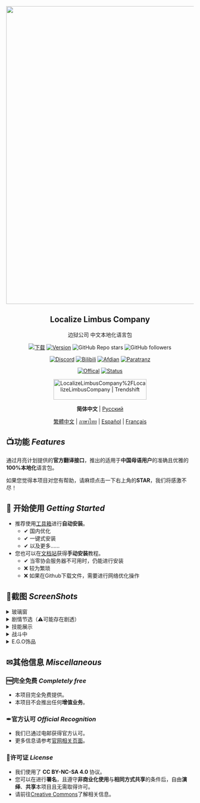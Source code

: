 <div align="center">
<a href="https://github.com/LocalizeLimbusCompany/LocalizeLimbusCompany">
   <img src="https://raw.githubusercontent.com/LocalizeLimbusCompany/LocalizeLimbusCompany/refs/heads/main/.github/readme/head_picture.png" width=800 />
</a>

## Localize Limbus Company
边狱公司 中文本地化语言包

[![下载](https://img.shields.io/github/downloads/LocalizeLimbusCompany/LocalizeLimbusCompany/total.svg?label=下载&style=for-the-badge&color=%23007EC6)](../../releases)
[![Version](https://img.shields.io/github/release/LocalizeLimbusCompany/LocalizeLimbusCompany.svg?label=最新版&style=for-the-badge&color=%23007EC6)](../../releases/latest)
![GitHub Repo stars](https://img.shields.io/github/stars/LocalizeLimbusCompany/LocalizeLimbusCompany?style=for-the-badge)
![GitHub followers](https://img.shields.io/github/followers/LocalizeLimbusCompany?style=for-the-badge)

[![Discord](https://img.shields.io/discord/1362288434978357329?logo=Discord&label=LLC%20Discord&color=%233AAD6F&style=for-the-badge)](https://discord.gg/mnjjw6bW77)
[![Bilibili](https://img.shields.io/badge/BiliBili-%E5%AE%98%E6%96%B9%E8%B4%A6%E5%8F%B7-%233AAD6F?style=for-the-badge&logo=bilibili)](https://space.bilibili.com/1247764479)
[![Afdian](https://img.shields.io/badge/%E7%88%B1%E5%8F%91%E7%94%B5-%E6%94%AF%E6%8C%81%E6%88%91%E4%BB%AC-%233AAD6F?style=for-the-badge&logo=afdian)](https://afdian.com/a/Limbus_zero)
[![Paratranz](https://img.shields.io/badge/Paratranz-%E7%BF%BB%E8%AF%91%E5%B9%B3%E5%8F%B0-%233AAD6F?style=for-the-badge&logo=paradoxinteractive)](https://afdian.com/a/Limbus_zero)

[![Offical](https://img.shields.io/badge/%E5%AE%98%E7%BD%91-Official%20Site-%237A4AE0?style=for-the-badge)](https://www.zeroasso.top)
[![Status](https://img.shields.io/badge/%E7%8A%B6%E6%80%81%E7%9B%91%E6%B5%8B-Status-%237A4AE0?style=for-the-badge)](https://status.zeroasso.top/status/page)

<a href="https://trendshift.io/repositories/4200" target="_blank"><img src="https://trendshift.io/api/badge/repositories/4200" alt="LocalizeLimbusCompany%2FLocalizeLimbusCompany | Trendshift" style="width: 250px; height: 55px;" width="250" height="55"/></a>

**简体中文** | [Русский](https://github.com/Crescent-Corporation/LimbusCompanyBusRUS)

[繁體中文](https://github.com/SmallYuanSY/LocalizeLimbusCompany) | [ภาษาไทย](https://github.com/stlinx/LocalizeLimbusTH) | [Español](https://github.com/Dreams-Office/LimbusCompanySpanishTranslationTeam) | [Français](https://github.com/Eden-Office/LimbusCompanyBusFR)

</div>

## 📺功能 _Features_
通过月亮计划提供的**官方翻译接口**，推出的适用于**中国母语用户**的准确且优雅的**100%本地化**语言包。  

如果您觉得本项目对您有帮助，请麻烦点击一下右上角的**STAR**，我们将感激不尽！

## 💾 开始使用 _Getting Started_
- 推荐使用[工具箱](https://github.com/LocalizeLimbusCompany/LLC_MOD_Toolbox)进行**自动安装**。
  - ✔ 国内优化
  - ✔ 一键式安装
  - ✔ 以及更多……
- 您也可以在[文档站](https://www.zeroasso.top/docs/install/install)获得**手动安装**教程。
  - ✔ 当零协会服务器不可用时，仍能进行安装
  - ❌ 较为繁琐
  - ❌ 如果在Github下载文件，需要进行网络优化操作

## 📌截图 _ScreenShots_
<details>
<summary>玻璃窗</summary>

![玻璃窗](https://raw.githubusercontent.com/LocalizeLimbusCompany/LocalizeLimbusCompany/refs/heads/main/.github/readme/ScreenShot-1.png)

</details>
<details>
<summary>剧情节选（⚠可能存在剧透）</summary>

![剧情节选](https://raw.githubusercontent.com/LocalizeLimbusCompany/LocalizeLimbusCompany/refs/heads/main/.github/readme/ScreenShot-2.png)

</details>
<details>
<summary>技能展示</summary>

![技能展示](https://raw.githubusercontent.com/LocalizeLimbusCompany/LocalizeLimbusCompany/refs/heads/main/.github/readme/ScreenShot-3.png)

</details>
<details>
<summary>战斗中</summary>

![战斗中](https://raw.githubusercontent.com/LocalizeLimbusCompany/LocalizeLimbusCompany/refs/heads/main/.github/readme/ScreenShot-4.png)

</details>
<details>
<summary>E.G.O饰品</summary>

![E.G.O饰品](https://raw.githubusercontent.com/LocalizeLimbusCompany/LocalizeLimbusCompany/refs/heads/main/.github/readme/ScreenShot-5.png)

</details>

## ✉其他信息 _Miscellaneous_
### 🆓完全免费 _Completely free_
- 本项目完全免费提供。
- 本项目不会推出任何**增值业务**。
### ✒官方认可 _Official Recognition_
- 我们已通过电邮获得官方认可。
- 更多信息请参考[官网相关页面](https://www.zeroasso.top/docs/community/minutes/firstContact/)。  
### 📰许可证 _License_
- 我们使用了 **CC BY-NC-SA 4.0** 协议。
- 您可以在进行**署名**，且遵守**非商业化使用**与**相同方式共享**的条件后，自由**演绎**、**共享**本项目且无需取得许可。
- 请前往[Creative Commons](https://creativecommons.org/licenses/by-nc-sa/4.0/deed.zh-hans)了解相关信息。